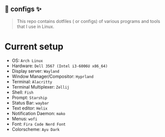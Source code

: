 ## :wrench: configs :sparkles:
> This repo contains dotfiles ( or configs) of various programs and tools that I use in Linux.

# Current setup
* OS: `Arch Linux`
* Hardware: `Dell 3567 (Intel i3-6006U x86_64)`
* Display server: `Wayland`
* Window Manager/Compositor: `Hyprland`
* Terminal: `Alacritty`
* Terminal Multiplexer: `Zellij`
* Shell: `Fish`
* Prompt: `Starship`
* Status Bar: `waybar`
* Text editor: `Helix`
* Notification Daemon: `mako`
* Menus: `wofi`
* Font: `Fira Code Nerd Font`
* Colorscheme: `Ayu Dark`

